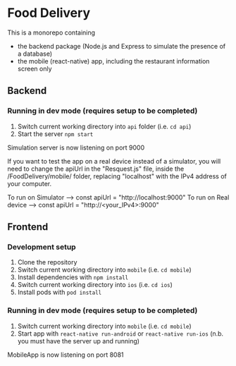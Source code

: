 # Food Delivery
This is a monorepo containing
* the backend package (Node.js and Express to simulate the presence of a database)
* the mobile (react-native) app, including the restaurant information screen only

## Backend
### Running in dev mode (requires setup to be completed)
1. Switch current working directory into `api` folder (i.e. `cd api`)
2. Start the server `npm start`

Simulation server is now listening on port 9000

If you want to test the app on a real device instead of a simulator, you will need to change the apiUrl in the "Resquest.js" file, inside the /FoodDelivery/mobile/ folder, replacing "localhost" with the IPv4 address of your computer.

To run on Simulator --> const apiUrl = "http://localhost:9000"
To run on Real device --> const apiUrl = "http://<your_IPv4>:9000"


## Frontend
### Development setup
1. Clone the repository
2. Switch current working directory into `mobile` (i.e. `cd mobile`)
3. Install dependencies with `npm install`
4. Switch current working directory into `ios` (i.e. `cd ios`)
5. Install pods with `pod install`

### Running in dev mode (requires setup to be completed)
1. Switch current working directory into `mobile` (i.e. `cd mobile`)
2. Start app with `react-native run-android` or `react-native run-ios` (n.b. you must have the server up and running)

MobileApp is now listening on port 8081
